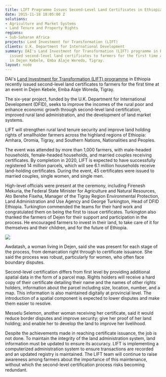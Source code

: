 ```yaml
---
title: LIFT Programme Issues Second-Level Land Certificates in Ethiopia
date: 2015-11-18 18:05:00 Z
solutions:
- Agriculture and Market Systems
- Land Tenure and Property Rights
regions:
- Sub-Saharan Africa
projects: Land Investment for Transformation (LIFT)
clients: U.K. Department for International Development
summary: DAI's Land Investment for Transformation (LIFT) programme in Ethiopia recently
  issued second-level land certificates to farmers for the first time at an event
  in Dejen Kebele, Emba Alaje Woreda, Tigray.
layout: node
---
```


DAI's [Land Investment for Transformation (LIFT) programme](https://www.dai.com/our-work/projects/ethiopia-land-investment-transformation-lift) in Ethiopia recently issued second-level land certificates to farmers for the first time at an event in Dejen Kebele, Emba Alaje Woreda, Tigray.

The six-year project, funded by the U.K. Department for International Development (DFID), seeks to improve the incomes of the rural poor and enhance economic growth through second-level land certification, improved rural land administration, and the development of land market systems.

LIFT will strengthen rural land tenure security and improve land holding rights of smallholder farmers across the highland regions of Ethiopia: Amhara, Oromia, Tigray, and Southern Nations, Nationalities and Peoples.

The event was attended by more than 1,000 farmers, with male-headed households, female-headed households, and married couples receiving certificates. By completion in 2020, LIFT is expected to have successfully registered 14 million parcels, which will see 6.1 million households receive land-holding certificates. During the event, 45 certificates were issued to married couples, single women, and single men.

High-level officials were present at the ceremony, including Firenesh Mekuria, the Federal State Minister for Agriculture and Natural Resources, Ato Berehe Fiseha, Manager of the Tigray Region Environmental Protection, Land Administration and Use Agency and George Turkington, Head of DFID Ethiopia. Turkington commended the teams for their hard work and congratulated them on being the first to issue certificates. Turkington also thanked the farmers of Dejen for their support and participation in the process. He encouraged farmers to invest in their land, to take care of it for themselves and their children, and for the future of Ethiopia.

![][2]

Awdatash, a woman living in Dejen, said she was present for each stage of the process, from demarcation right through to certificate issuance. She said the process was robust, particularly for women, who often face boundary disputes.

Second-level certification differs from first level by providing additional spatial data in the form of a parcel map. Rights holders will receive a hard copy of their certificate detailing their name and the names of other rights holders, information about the parcel including size, location, number, and a map. This information is also maintained digitally at provincial level. The introduction of a spatial component is expected to lower disputes and make them easier to resolve.

Messelu Selemon, another woman receiving her certificate, said it would reduce border disputes and improve security; give her proof of her land holding; and enable her to develop the land to improve her livelihood.

Despite the achievements made in reaching certificate issuance, the job is not done. To maintain the integrity of the land administration system, land information must be updated to ensure its accuracy. LIFT is implementing a computerized administration system to ensure transactions are recorded and an updated registry is maintained. The LIFT team will continue to raise awareness among farmers about the importance of this maintenance, without which the second-level certification process risks becoming redundant.

[2]: https://assetify-dai.com/news/LIFT%20news.jpg